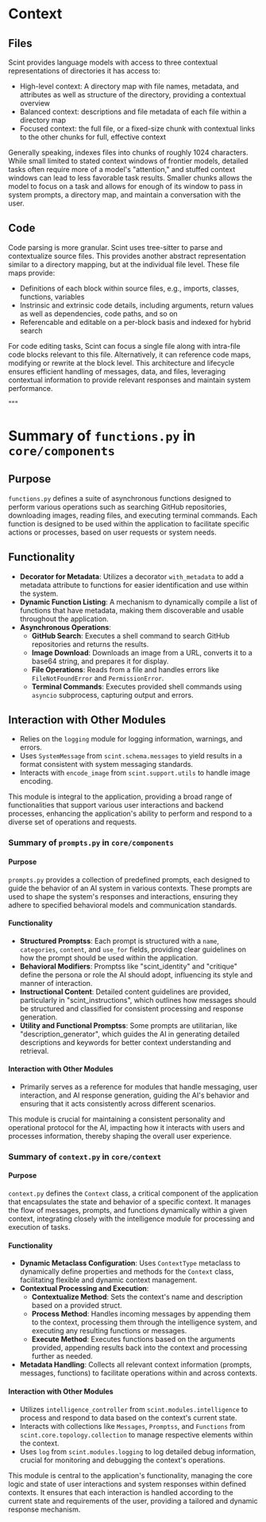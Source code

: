 # Context

## Files

Scint provides language models with access to three contextual representations of directories it has access to:

- High-level context: A directory map with file names, metadata, and attributes as well as structure of the directory, providing a contextual overview
- Balanced context: descriptions and file metadata of each file within a directory map
- Focused context: the full file, or a fixed-size chunk with contextual links to the other chunks for full, effective context

Generally speaking, indexes files into chunks of roughly 1024 characters. While small limited to stated context windows of frontier models, detailed tasks often require more of a model's "attention," and stuffed context windows can lead to less favorable task results. Smaller chunks allows the model to focus on a task and allows for enough of its window to pass in system prompts, a directory map, and maintain a conversation with the user.

## Code

Code parsing is more granular. Scint uses tree-sitter to parse and contextualize source files. This provides another abstract representation similar to a directory mapping, but at the individual file level. These file maps provide:

- Definitions of each block within source files, e.g., imports, classes, functions, variables
- Instrinsic and extrinsic code details, including arguments, return values as well as dependencies, code paths, and so on
- Referencable and editable on a per-block basis and indexed for hybrid search

For code editing tasks, Scint can focus a single file along with intra-file code blocks relevant to this file. Alternatively, it can reference code maps, modifying or rewrite at the block level. This architecture and lifecycle ensures efficient handling of messages, data, and files, leveraging contextual information to provide relevant responses and maintain system performance.

"""
# Summary of `functions.py` in `core/components`

## Purpose

`functions.py` defines a suite of asynchronous functions designed to perform various operations such as searching GitHub repositories, downloading images, reading files, and executing terminal commands. Each function is designed to be used within the application to facilitate specific actions or processes, based on user requests or system needs.

## Functionality

- **Decorator for Metadata**: Utilizes a decorator `with_metadata` to add a metadata attribute to functions for easier identification and use within the system.
- **Dynamic Function Listing**: A mechanism to dynamically compile a list of functions that have metadata, making them discoverable and usable throughout the application.
- **Asynchronous Operations**:
  - **GitHub Search**: Executes a shell command to search GitHub repositories and returns the results.
  - **Image Download**: Downloads an image from a URL, converts it to a base64 string, and prepares it for display.
  - **File Operations**: Reads from a file and handles errors like `FileNotFoundError` and `PermissionError`.
  - **Terminal Commands**: Executes provided shell commands using `asyncio` subprocess, capturing output and errors.

## Interaction with Other Modules

- Relies on the `logging` module for logging information, warnings, and errors.
- Uses `SystemMessage` from `scint.schema.messages` to yield results in a format consistent with system messaging standards.
- Interacts with `encode_image` from `scint.support.utils` to handle image encoding.

This module is integral to the application, providing a broad range of functionalities that support various user interactions and backend processes, enhancing the application's ability to perform and respond to a diverse set of operations and requests.


### Summary of `prompts.py` in `core/components`

#### Purpose
`prompts.py` provides a collection of predefined prompts, each designed to guide the behavior of an AI system in various contexts. These prompts are used to shape the system's responses and interactions, ensuring they adhere to specified behavioral models and communication standards.

#### Functionality
- **Structured Promptss**: Each prompt is structured with a `name`, `categories`, `content`, and `use_for` fields, providing clear guidelines on how the prompt should be used within the application.
- **Behavioral Modifiers**: Promptss like "scint_identity" and "critique" define the persona or role the AI should adopt, influencing its style and manner of interaction.
- **Instructional Content**: Detailed content guidelines are provided, particularly in "scint_instructions", which outlines how messages should be structured and classified for consistent processing and response generation.
- **Utility and Functional Promptss**: Some prompts are utilitarian, like "description_generator", which guides the AI in generating detailed descriptions and keywords for better context understanding and retrieval.

#### Interaction with Other Modules
- Primarily serves as a reference for modules that handle messaging, user interaction, and AI response generation, guiding the AI's behavior and ensuring that it acts consistently across different scenarios.

This module is crucial for maintaining a consistent personality and operational protocol for the AI, impacting how it interacts with users and processes information, thereby shaping the overall user experience.

### Summary of `context.py` in `core/context`

#### Purpose
`context.py` defines the `Context` class, a critical component of the application that encapsulates the state and behavior of a specific context. It manages the flow of messages, prompts, and functions dynamically within a given context, integrating closely with the intelligence module for processing and execution of tasks.

#### Functionality
- **Dynamic Metaclass Configuration**: Uses `ContextType` metaclass to dynamically define properties and methods for the `Context` class, facilitating flexible and dynamic context management.
- **Contextual Processing and Execution**:
  - **Contextualize Method**: Sets the context's name and description based on a provided struct.
  - **Process Method**: Handles incoming messages by appending them to the context, processing them through the intelligence system, and executing any resulting functions or messages.
  - **Execute Method**: Executes functions based on the arguments provided, appending results back into the context and processing further as needed.
- **Metadata Handling**: Collects all relevant context information (prompts, messages, functions) to facilitate operations within and across contexts.

#### Interaction with Other Modules
- Utilizes `intelligence_controller` from `scint.modules.intelligence` to process and respond to data based on the context's current state.
- Interacts with collections like `Messages`, `Promptss`, and `Functions` from `scint.core.topology.collection` to manage respective elements within the context.
- Uses `log` from `scint.modules.logging` to log detailed debug information, crucial for monitoring and debugging the context's operations.

This module is central to the application's functionality, managing the core logic and state of user interactions and system responses within defined contexts. It ensures that each interaction is handled according to the current state and requirements of the user, providing a tailored and dynamic response mechanism.
